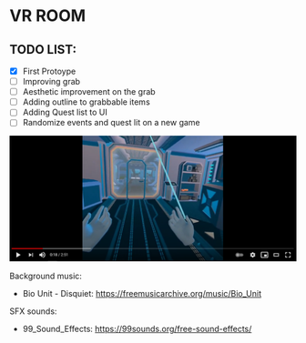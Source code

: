 # VR ROOM

## TODO LIST:
- [x] First Protoype
- [ ] Improving grab
- [ ] Aesthetic improvement on the grab
- [ ] Adding outline to grabbable items
- [ ] Adding Quest list to UI
- [ ] Randomize events and quest lit on a new game

[![Watch the demo on youtube](https://github.com/taiebchaabini/0x0B-unity-vr_room/blob/main/Assets/VR%20ROOM/yt_demo.png?raw=true)](https://www.youtube.com/watch?v=1_hYwA1Lf7A)

Background music: 
- Bio Unit - Disquiet: https://freemusicarchive.org/music/Bio_Unit

SFX sounds:
- 99_Sound_Effects: https://99sounds.org/free-sound-effects/
</p>
